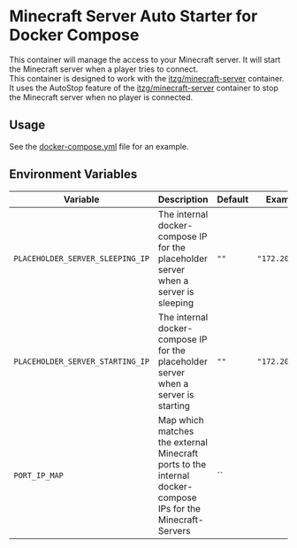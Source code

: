 # Minecraft Server Auto Starter for Docker Compose

This container will manage the access to your Minecraft server. It will start the Minecraft server when a player tries to connect.  
This container is designed to work with the [itzg/minecraft-server](https://hub.docker.com/r/itzg/minecraft-server) container.  
It uses the AutoStop feature of the [itzg/minecraft-server](https://hub.docker.com/r/itzg/minecraft-server) container to stop the Minecraft server when no player is connected.

## Usage

See the [docker-compose.yml](https://github.com/DerTyp7/docker_minecraft_server_auto_starter/blob/main/docker-compose.yml) file for an example.

## Environment Variables

| Variable                         | Description                                                                                                 | Default | Example        |
| -------------------------------- | ----------------------------------------------------------------------------------------------------------- | ------- | -------------- |
| `PLACEHOLDER_SERVER_SLEEPING_IP` | The internal docker-compose IP for the placeholder server when a server is sleeping                         | `""`    | `"172.20.0.3"` |
| `PLACEHOLDER_SERVER_STARTING_IP` | The internal docker-compose IP for the placeholder server when a server is starting                         | `""`    | `"172.20.0.4"` |
| `PORT_IP_MAP`                    | Map which matches the external Minecraft ports to the internal docker-compose IPs for the Minecraft-Servers | ``      |                |
